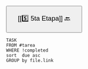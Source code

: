 
<button style="padding: 20px"><p style="font-size:18px; margin: 0 10; ">  [[5️⃣ 5ta Etapa]] 🔙 </p> </button>

```dataview
TASK
FROM #tarea
WHERE !completed 
sort  due asc
GROUP by file.link
```

